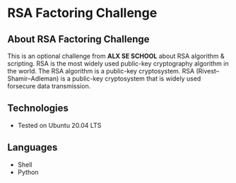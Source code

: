 # RSA Factoring Challenge

## About RSA Factoring Challenge

This is an optional challenge from **ALX SE SCHOOL** about RSA algorithm & scripting.
RSA is the most widely used public-key cryptography algorithm in the world.
The RSA algorithm is a public-key cryptosystem.
RSA (Rivest–Shamir–Adleman) is a public-key cryptosystem that is widely used forsecure data transmission.

## Technologies
* Tested on Ubuntu 20.04 LTS

## Languages
* Shell
* Python



